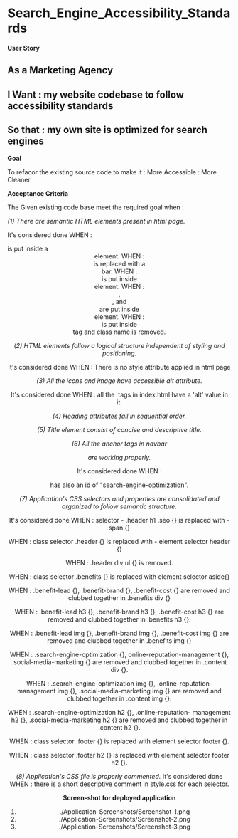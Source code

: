 # Search_Engine_Accessibility_Standards

**User Story**

As a Marketing Agency 
------
I Want  : my website codebase to follow accessibility standards
------
So that : my own site is optimized for search engines
------

**Goal**

To refacor the existing source code to make it : More Accessible
                                               : More Cleaner


**Acceptance Criteria**

The Given existing code base meet the required goal when : 

*(1) There are semantic HTML elements present in html page.*

It's considered done 
WHEN : <div class="header"> is put inside a <header> element.
WHEN : <div class="header"> is replaced with a <nav> bar.
WHEN : <div class="benefits"> is put inside <aside> element.
WHEN : <div class="hero">, <div class="content">, and 
       <aside> are put inside <main> element.
WHEN : <div class="footer"> is put inside <footer> tag and class 
       name is removed.

*(2) HTML elements follow a logical structure independent of styling and positioning.*

It's considered done
WHEN : There is no style attribute applied in html page

*(3) All the icons and image have accessible alt attribute.*

It's considered done
WHEN : all the <img> tags in index.html have a 'alt' value in it.

*(4) Heading attributes fall in sequential order.*

*(5) Title element consist of concise and descriptive title.*

*(6) All the anchor <a> tags in navbar <nav> are working properly.*

It's considered done
WHEN : <div class="search-engine-optimization"> has also an id 
       of "search-engine-optimization".

*(7) Application's CSS selectors and properties are consolidated and organized to follow semantic structure.*

It's considered done
WHEN : selector - .header h1 .seo {} 
       is replaced with - span {} 

WHEN : class selector  .header {}
       is replaced with - element selector header {}

WHEN : .header div ul {} is removed.

WHEN : class selector .benefits {} is replaced with element 
      selector aside{}

WHEN : .benefit-lead {}, .benefit-brand {}, .benefit-cost {} are 
       removed and clubbed together in .benefits div {}

WHEN : .benefit-lead h3 {}, .benefit-brand h3 {}, .benefit-cost h3
       {} are removed and clubbed together in .benefits h3 {}.

WHEN :  .benefit-lead img {}, .benefit-brand img {}, .benefit-cost 
         img {} are removed and clubbed together in .benefits img {}

WHEN : .search-engine-optimization {}, online-reputation-management 
        {}, .social-media-marketing {} are removed and clubbed together in .content div {}.

WHEN : .search-engine-optimization img {}, .online-reputation-
        management img {}, .social-media-marketing img {} are 
        removed and clubbed together in .content img {}.

WHEN : .search-engine-optimization h2 {}, .online-reputation-
        management h2 {}, .social-media-marketing h2 {} are 
        removed and clubbed together in .content h2 {}.

WHEN : class selector .footer {} is replaced with element selector 
       footer {}.

WHEN : class selector .footer h2 {} is replaced with element 
       selector footer h2 {}.

*(8) Application's CSS file is properly commented.*
It's considered done
WHEN : there is a short descriptive comment in style.css for 
       each selector.


**Screen-shot for deployed application**

1. ./Application-Screenshots/Screenshot-1.png
2. ./Application-Screenshots/Screenshot-2.png
3. ./Application-Screenshots/Screenshot-3.png
